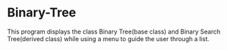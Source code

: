 # Binary-Tree
This program displays the class Binary Tree(base class) and Binary Search Tree(derived class) while using a menu to guide the user through a list.

